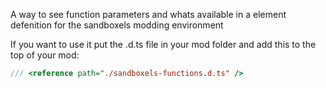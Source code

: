 A way to see function parameters and whats available in a element defenition for the sandboxels modding environment

If you want to use it put the .d.ts file in your mod folder and add this to the top of your mod:

```js
/// <reference path="./sandboxels-functions.d.ts" />
```
